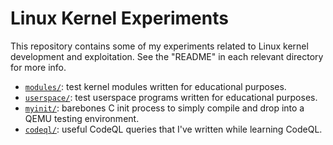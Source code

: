 # Linux Kernel Experiments

This repository contains some of my experiments related to Linux kernel
development and exploitation. See the "README" in each relevant directory for
more info.

- [`modules/`](modules): test kernel modules written for educational purposes.
- [`userspace/`](userspace): test userspace programs written for educational
  purposes.
- [`myinit/`](myinit): barebones C init process to simply compile and drop into
  a QEMU testing environment.
- [`codeql/`](codeql): useful CodeQL queries that I've written while learning
  CodeQL.
